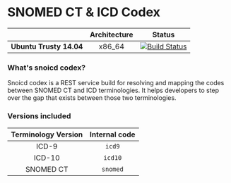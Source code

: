 # SNOMED CT & ICD Codex

|| **Architecture** | **Status** |
|:------:|:-:|:----------:|
|**Ubuntu Trusty 14.04**|x86_64|[![Build Status](https://travis-ci.org/thewilly/snoicd-codex.svg?branch=master)](https://travis-ci.org/thewilly/snoicd-codex)|

### What's snoicd codex?
Snoicd codex is a REST service build for resolving and mapping the codes between SNOMED CT and ICD terminologies. It helps developers to step over the gap that exists between those two terminologies.

### Versions included

| **Terminology Version** | **Internal code** |
|:------:|:-----:|
|ICD-9|`icd9`|
|ICD-10|`icd10`|
|SNOMED CT|`snomed`|
